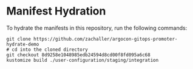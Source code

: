 # Manifest Hydration

To hydrate the manifests in this repository, run the following commands:

```shell
git clone https://github.com/zachaller/argocon-gitops-promoter-hydrate-demo
# cd into the cloned directory
git checkout 8d9258e1048985edb24594d8cd00f8fd095a6c68
kustomize build ./user-configuration/staging/integration
```
